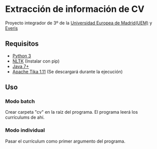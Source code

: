 # Extracción de información de CV
Proyecto integrador de 3º de la [Universidad Europea de Madrid(UEM)](http://madrid.universidadeuropea.es) y [Everis](http://www.everis.com/spain/)

## Requisitos
* [Python 3](https://www.python.org/downloads/)
* [NLTK](http://www.nltk.org/install.html) (Instalar con pip)
* [Java 7+](http://www.oracle.com/technetwork/java/javase/downloads/index.html)
* [Apache Tika 1.11](https://tika.apache.org/download.html) (Se descargará durante la ejecución)

## Uso
### Modo batch
Crear carpeta "cv" en la raíz del programa. El programa leerá los currículums de ahí.

### Modo individual
Pasar el currículum como primer argumento del programa.

